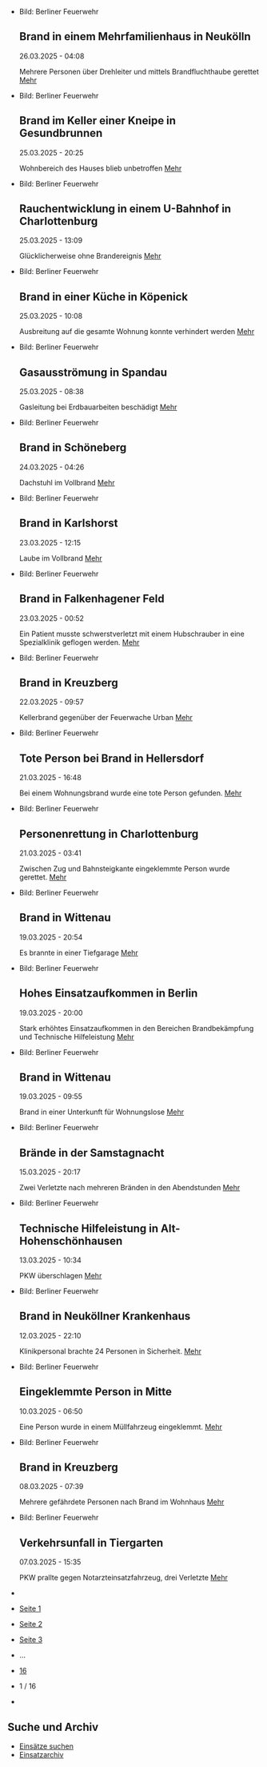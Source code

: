 * Bild: Berliner Feuerwehr

  Brand in einem Mehrfamilienhaus in Neukölln
  ----------

   26.03.2025 - 04:08

   Mehrere Personen über Drehleiter und mittels Brandfluchthaube gerettet
  [Mehr](https://www.berliner-feuerwehr.de/aktuelles/einsaetze/brand-in-einem-mehrfamilienhaus-in-neukoelln-4832/)

* Bild: Berliner Feuerwehr

  Brand im Keller einer Kneipe in Gesundbrunnen
  ----------

   25.03.2025 - 20:25

   Wohnbereich des Hauses blieb unbetroffen
  [Mehr](https://www.berliner-feuerwehr.de/aktuelles/einsaetze/brand-im-keller-einer-kneipe-in-gesundbrunnen-4831/)

* Bild: Berliner Feuerwehr

  Rauchentwicklung in einem U-Bahnhof in Charlottenburg
  ----------

   25.03.2025 - 13:09

   Glücklicherweise ohne Brandereignis
  [Mehr](https://www.berliner-feuerwehr.de/aktuelles/einsaetze/rauchentwicklung-in-einem-u-bahnhof-in-charlottenburg-4830/)

* Bild: Berliner Feuerwehr

  Brand in einer Küche in Köpenick
  ----------

   25.03.2025 - 10:08

   Ausbreitung auf die gesamte Wohnung konnte verhindert werden
  [Mehr](https://www.berliner-feuerwehr.de/aktuelles/einsaetze/brand-in-einer-kueche-in-koepenick-4828/)

* Bild: Berliner Feuerwehr

  Gasausströmung in Spandau
  ----------

   25.03.2025 - 08:38

   Gasleitung bei Erdbauarbeiten beschädigt
  [Mehr](https://www.berliner-feuerwehr.de/aktuelles/einsaetze/gasausstroemung-in-spandau-1-4827/)

* Bild: Berliner Feuerwehr

  Brand in Schöneberg
  ----------

   24.03.2025 - 04:26

   Dachstuhl im Vollbrand
  [Mehr](https://www.berliner-feuerwehr.de/aktuelles/einsaetze/brand-in-schoeneberg-11-4826/)

* Bild: Berliner Feuerwehr

  Brand in Karlshorst
  ----------

   23.03.2025 - 12:15

   Laube im Vollbrand
  [Mehr](https://www.berliner-feuerwehr.de/aktuelles/einsaetze/brand-in-karlshorst-4825/)

* Bild: Berliner Feuerwehr

  Brand in Falkenhagener Feld
  ----------

   23.03.2025 - 00:52

   Ein Patient musste schwerstverletzt mit einem Hubschrauber in eine Spezialklinik geflogen werden.
  [Mehr](https://www.berliner-feuerwehr.de/aktuelles/einsaetze/brand-in-falkenhagener-feld-4-4824/)

* Bild: Berliner Feuerwehr

  Brand in Kreuzberg
  ----------

   22.03.2025 - 09:57

   Kellerbrand gegenüber der Feuerwache Urban
  [Mehr](https://www.berliner-feuerwehr.de/aktuelles/einsaetze/brand-in-kreuzberg-25-4823/)

* Bild: Berliner Feuerwehr

  Tote Person bei Brand in Hellersdorf
  ----------

   21.03.2025 - 16:48

   Bei einem Wohnungsbrand wurde eine tote Person gefunden.
  [Mehr](https://www.berliner-feuerwehr.de/aktuelles/einsaetze/tote-person-bei-brand-in-hellersdorf-4822/)

* Bild: Berliner Feuerwehr

  Personenrettung in Charlottenburg
  ----------

   21.03.2025 - 03:41

   Zwischen Zug und Bahnsteigkante eingeklemmte Person wurde gerettet.
  [Mehr](https://www.berliner-feuerwehr.de/aktuelles/einsaetze/personenrettung-in-charlottenburg-4821/)

* Bild: Berliner Feuerwehr

  Brand in Wittenau
  ----------

   19.03.2025 - 20:54

   Es brannte in einer Tiefgarage
  [Mehr](https://www.berliner-feuerwehr.de/aktuelles/einsaetze/brand-in-wittenau-3-4820/)

* Bild: Berliner Feuerwehr

  Hohes Einsatzaufkommen in Berlin
  ----------

   19.03.2025 - 20:00

   Stark erhöhtes Einsatzaufkommen in den Bereichen Brandbekämpfung und Technische Hilfeleistung
  [Mehr](https://www.berliner-feuerwehr.de/aktuelles/einsaetze/hohes-einsatzaufkommen-in-berlin-4819/)

* Bild: Berliner Feuerwehr

  Brand in Wittenau
  ----------

   19.03.2025 - 09:55

   Brand in einer Unterkunft für Wohnungslose
  [Mehr](https://www.berliner-feuerwehr.de/aktuelles/einsaetze/brand-in-wittenau-2-4818/)

* Bild: Berliner Feuerwehr

  Brände in der Samstagnacht
  ----------

   15.03.2025 - 20:17

   Zwei Verletzte nach mehreren Bränden in den Abendstunden
  [Mehr](https://www.berliner-feuerwehr.de/aktuelles/einsaetze/brand-in-neukoelln-15-4816/)

* Bild: Berliner Feuerwehr

  Technische Hilfeleistung in Alt-Hohenschönhausen
  ----------

   13.03.2025 - 10:34

   PKW überschlagen
  [Mehr](https://www.berliner-feuerwehr.de/aktuelles/einsaetze/technische-hilfeleistung-in-alt-hohenschoenhausen-4815/)

* Bild: Berliner Feuerwehr

  Brand in Neuköllner Krankenhaus
  ----------

   12.03.2025 - 22:10

   Klinikpersonal brachte 24 Personen in Sicherheit.
  [Mehr](https://www.berliner-feuerwehr.de/aktuelles/einsaetze/brand-in-neukoellner-krankenhaus-4814/)

* Bild: Berliner Feuerwehr

  Eingeklemmte Person in Mitte
  ----------

   10.03.2025 - 06:50

   Eine Person wurde in einem Müllfahrzeug eingeklemmt.
  [Mehr](https://www.berliner-feuerwehr.de/aktuelles/einsaetze/eingeklemmte-person-in-mitte-4810/)

* Bild: Berliner Feuerwehr

  Brand in Kreuzberg
  ----------

   08.03.2025 - 07:39

   Mehrere gefährdete Personen nach Brand im Wohnhaus
  [Mehr](https://www.berliner-feuerwehr.de/aktuelles/einsaetze/brand-in-kreuzberg-24-4809/)

* Bild: Berliner Feuerwehr

  Verkehrsunfall in Tiergarten
  ----------

   07.03.2025 - 15:35

   PKW prallte gegen Notarzteinsatzfahrzeug, drei Verletzte
  [Mehr](https://www.berliner-feuerwehr.de/aktuelles/einsaetze/verkehrsunfall-in-tiergarten-1-4808/)

* []()
* [Seite 1](https://www.berliner-feuerwehr.de/aktuelles/einsaetze/1/?tx_bfwabkuerzungen_pi1%5Babkliste%5D=51&tx_bfwabkuerzungen_pi1%5Baction%5D=edit&tx_bfwabkuerzungen_pi1%5Bcontroller%5D=Abkliste&cHash=79238b8b5ac370260eb14de2632a66fa)
* [Seite 2](https://www.berliner-feuerwehr.de/aktuelles/einsaetze/2/?tx_bfwabkuerzungen_pi1%5Babkliste%5D=51&tx_bfwabkuerzungen_pi1%5Baction%5D=edit&tx_bfwabkuerzungen_pi1%5Bcontroller%5D=Abkliste&cHash=79238b8b5ac370260eb14de2632a66fa)
* [Seite 3](https://www.berliner-feuerwehr.de/aktuelles/einsaetze/3/?tx_bfwabkuerzungen_pi1%5Babkliste%5D=51&tx_bfwabkuerzungen_pi1%5Baction%5D=edit&tx_bfwabkuerzungen_pi1%5Bcontroller%5D=Abkliste&cHash=79238b8b5ac370260eb14de2632a66fa)
* …
* [16](https://www.berliner-feuerwehr.de/aktuelles/einsaetze/16/?tx_bfwabkuerzungen_pi1%5Babkliste%5D=51&tx_bfwabkuerzungen_pi1%5Baction%5D=edit&tx_bfwabkuerzungen_pi1%5Bcontroller%5D=Abkliste&cHash=79238b8b5ac370260eb14de2632a66fa)
* 1 / 16
* [](https://www.berliner-feuerwehr.de/aktuelles/einsaetze/2/?tx_bfwabkuerzungen_pi1%5Babkliste%5D=51&tx_bfwabkuerzungen_pi1%5Baction%5D=edit&tx_bfwabkuerzungen_pi1%5Bcontroller%5D=Abkliste&cHash=79238b8b5ac370260eb14de2632a66fa)

Suche und Archiv
----------

* [Einsätze suchen](https://www.berliner-feuerwehr.de/aktuelles/einsaetze/einsatzsuche/)
* [Einsatzarchiv](https://www.berliner-feuerwehr.de/aktuelles/einsaetze/einsatzarchiv/)
